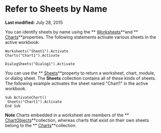 
# Refer to Sheets by Name

 **Last modified:** July 28, 2015

You can identify sheets by name using the  ** [Worksheets](8b7d660d-ca49-0bd0-dc57-64defa47bd5e.md)**and  ** [Charts](582d9a78-d86f-ab69-0c22-85f8a59412d9.md)**properties. The following statements activate various sheets in the active workbook.



```
Worksheets("Sheet1").Activate 
Charts("Chart1").Activate
```




```
DialogSheets("Dialog1").Activate
```

You can use the  ** [Sheets](45e4e19e-55ea-9615-231d-9435ba6d5a63.md)**property to return a worksheet, chart, module, or dialog sheet. The  **Sheets** collection contains all of these kinds of sheets. The following example activates the sheet named "Chart1" in the active workbook.



```
Sub ActivateChart() 
 Sheets("Chart1").Activate 
End Sub
```


 **Note**   Charts embedded in a worksheet are members of the ** [ChartObjects](67cf2d82-ed9b-b23d-836f-19b106bcc5ed.md)**collection, whereas charts that exist on their own sheets belong to the  ** [Charts](06d4602e-a713-7ca0-db39-2d8a29f084a0.md)**collection.

